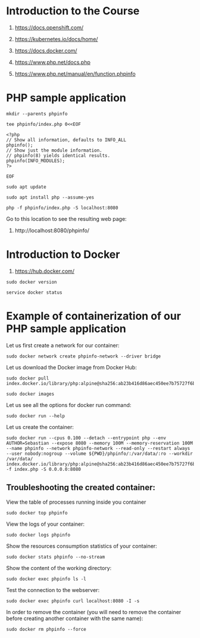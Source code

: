 # Introduction to the Course

1. https://docs.openshift.com/
2. https://kubernetes.io/docs/home/
3. https://docs.docker.com/

1. https://www.php.net/docs.php
2. https://www.php.net/manual/en/function.phpinfo

# PHP sample application

```
mkdir --parents phpinfo

tee phpinfo/index.php 0<<EOF

<?php
// Show all information, defaults to INFO_ALL
phpinfo();
// Show just the module information.
// phpinfo(8) yields identical results.
phpinfo(INFO_MODULES);
?>

EOF
```

```
sudo apt update

sudo apt install php --assume-yes
```

```
php -f phpinfo/index.php -S localhost:8080
```
Go to this location to see the resulting web page:
1. http://localhost:8080/phpinfo/

# Introduction to Docker

1. https://hub.docker.com/

```
sudo docker version
```
```
service docker status
```
# Example of containerization of our PHP sample application

Let us first create a network for our container:
```
sudo docker network create phpinfo-network --driver bridge
```
Let us download the Docker image from Docker Hub:
```
sudo docker pull index.docker.io/library/php:alpine@sha256:ab23b416d86aec450ee7b75727f6bbec272edc2764a1b6fad13bc2823c59bb6b

sudo docker images
```
Let us see all the options for docker run command:
```
sudo docker run --help
```
Let us create the container:
```
sudo docker run --cpus 0.100 --detach --entrypoint php --env AUTHOR=Sebastian --expose 8080 --memory 100M --memory-reservation 100M --name phpinfo --network phpinfo-network --read-only --restart always --user nobody:nogroup --volume ${PWD}/phpinfo/:/var/data/:ro --workdir /var/data/ index.docker.io/library/php:alpine@sha256:ab23b416d86aec450ee7b75727f6bbec272edc2764a1b6fad13bc2823c59bb6b -f index.php -S 0.0.0.0:8080
```
## Troubleshooting the created container:

View the table of processes running inside you container
```
sudo docker top phpinfo
```
View the logs of your container:
```
sudo docker logs phpinfo
```
Show the resources consumption statistics of your container:
```
sudo docker stats phpinfo --no-stream
```
Show the content of the working directory:
```
sudo docker exec phpinfo ls -l
```
Test the connection to the webserver:
```
sudo docker exec phpinfo curl localhost:8080 -I -s
```
In order to remove the container (you will need to remove the container before creating another container with the same name):
```
sudo docker rm phpinfo --force
```
